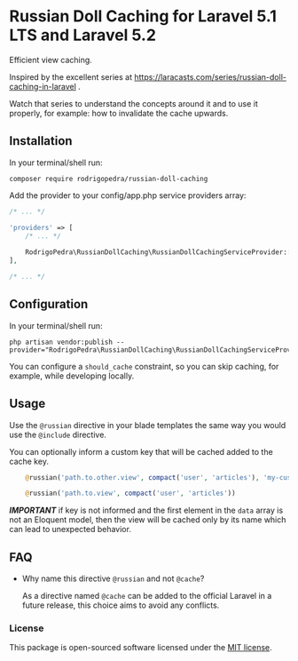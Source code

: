 # Russian Doll Caching for Laravel 5.1 LTS and Laravel 5.2

Efficient view caching.

Inspired by the excellent series at https://laracasts.com/series/russian-doll-caching-in-laravel .

Watch that series to understand the concepts around it and to use it properly, 
for example: how to invalidate the cache upwards.

## Installation

In your terminal/shell run:

```
composer require rodrigopedra/russian-doll-caching
```

Add the provider to your config/app.php service providers array:

```php
/* ... */

'providers' => [
    /* ... */
    
    RodrigoPedra\RussianDollCaching\RussianDollCachingServiceProvider::class,
],

/* ... */
```

## Configuration

In your terminal/shell run:

```
php artisan vendor:publish --provider="RodrigoPedra\RussianDollCaching\RussianDollCachingServiceProvider"
```

You can configure a `should_cache` constraint, so you can skip caching, for example, while developing locally.

## Usage

Use the `@russian` directive in your blade templates the same way you would use the `@include` directive.

You can optionally inform a custom key that will be cached added to the cache key.

```php
    @russian('path.to.other.view', compact('user', 'articles'), 'my-custom-key')

    @russian('path.to.view', compact('user', 'articles'))
```

***IMPORTANT*** if key is not informed and the first element in the `data` array is not an Eloquent model, 
then the view will be cached only by its name which can lead to unexpected behavior.

## FAQ

- Why name this directive `@russian` and not `@cache`?

  As a directive named `@cache` can be added to the official Laravel in a future release, this choice aims 
  to avoid any conflicts.

### License

This package is open-sourced software licensed under the [MIT license](http://opensource.org/licenses/MIT).
